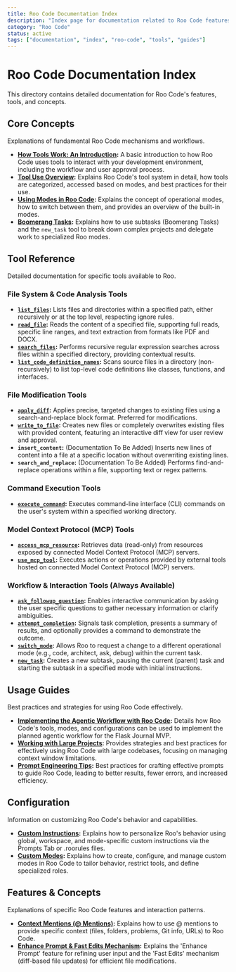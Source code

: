 ```yaml
---
title: Roo Code Documentation Index
description: "Index page for documentation related to Roo Code features, tools, concepts, and usage within the Flask Journal project."
category: "Roo Code"
status: active
tags: ["documentation", "index", "roo-code", "tools", "guides"]
---
```



# Roo Code Documentation Index

This directory contains detailed documentation for Roo Code's features, tools, and concepts.

## Core Concepts

Explanations of fundamental Roo Code mechanisms and workflows.

- **[How Tools Work: An Introduction](./how-tools-work.md):** A basic introduction to how Roo Code uses tools to interact with your development environment, including the workflow and user approval process.
- **[Tool Use Overview](./tool-use-overview.md):** Explains Roo Code's tool system in detail, how tools are categorized, accessed based on modes, and best practices for their use.
- **[Using Modes in Roo Code](./using-modes.md):** Explains the concept of operational modes, how to switch between them, and provides an overview of the built-in modes.
- **[Boomerang Tasks](./boomerang-tasks.md):** Explains how to use subtasks (Boomerang Tasks) and the `new_task` tool to break down complex projects and delegate work to specialized Roo modes.

## Tool Reference

Detailed documentation for specific tools available to Roo.

### File System & Code Analysis Tools
- **[`list_files`](./list_files-tool.md):** Lists files and directories within a specified path, either recursively or at the top level, respecting ignore rules.
- **[`read_file`](./read_file-tool.md):** Reads the content of a specified file, supporting full reads, specific line ranges, and text extraction from formats like PDF and DOCX.
- **[`search_files`](./search_files-tool.md):** Performs recursive regular expression searches across files within a specified directory, providing contextual results.
- **[`list_code_definition_names`](./list_code_definition_names-tool.md):** Scans source files in a directory (non-recursively) to list top-level code definitions like classes, functions, and interfaces.

### File Modification Tools
- **[`apply_diff`](./apply_diff-tool.md):** Applies precise, targeted changes to existing files using a search-and-replace block format. Preferred for modifications.
- **[`write_to_file`](./write_to_file-tool.md):** Creates new files or completely overwrites existing files with provided content, featuring an interactive diff view for user review and approval.
- **`insert_content`:** (Documentation To Be Added) Inserts new lines of content into a file at a specific location without overwriting existing lines.
- **`search_and_replace`:** (Documentation To Be Added) Performs find-and-replace operations within a file, supporting text or regex patterns.

### Command Execution Tools
- **[`execute_command`](./execute_command-tool.md):** Executes command-line interface (CLI) commands on the user's system within a specified working directory.

### Model Context Protocol (MCP) Tools
- **[`access_mcp_resource`](./access_mcp-tool.md):** Retrieves data (read-only) from resources exposed by connected Model Context Protocol (MCP) servers.
- **[`use_mcp_tool`](./use_mcp_tool.md):** Executes actions or operations provided by external tools hosted on connected Model Context Protocol (MCP) servers.

### Workflow & Interaction Tools (Always Available)
- **[`ask_followup_question`](./ask_followup_question-tool.md):** Enables interactive communication by asking the user specific questions to gather necessary information or clarify ambiguities.
- **[`attempt_completion`](./attempt_completion-tool.md):** Signals task completion, presents a summary of results, and optionally provides a command to demonstrate the outcome.
- **[`switch_mode`](./switch_mode-tool.md):** Allows Roo to request a change to a different operational mode (e.g., code, architect, ask, debug) within the current task.
- **[`new_task`](./new_task-tool.md):** Creates a new subtask, pausing the current (parent) task and starting the subtask in a specified mode with initial instructions.

## Usage Guides

Best practices and strategies for using Roo Code effectively.

- **[Implementing the Agentic Workflow with Roo Code](./agentic-workflow-implementation.md):** Details how Roo Code's tools, modes, and configurations can be used to implement the planned agentic workflow for the Flask Journal MVP.
- **[Working with Large Projects](./large-projects.md):** Provides strategies and best practices for effectively using Roo Code with large codebases, focusing on managing context window limitations.
- **[Prompt Engineering Tips](./prompt-engineering-tips.md):** Best practices for crafting effective prompts to guide Roo Code, leading to better results, fewer errors, and increased efficiency.

## Configuration

Information on customizing Roo Code's behavior and capabilities.

- **[Custom Instructions](./custom-instructions.md):** Explains how to personalize Roo's behavior using global, workspace, and mode-specific custom instructions via the Prompts Tab or .roorules files.
- **[Custom Modes](./custom-modes.md):** Explains how to create, configure, and manage custom modes in Roo Code to tailor behavior, restrict tools, and define specialized roles.

## Features & Concepts

Explanations of specific Roo Code features and interaction patterns.

- **[Context Mentions (@ Mentions)](./context-mentions.md):** Explains how to use @ mentions to provide specific context (files, folders, problems, Git info, URLs) to Roo Code.
- **[Enhance Prompt & Fast Edits Mechanism](./fast-edits.md):** Explains the 'Enhance Prompt' feature for refining user input and the 'Fast Edits' mechanism (diff-based file updates) for efficient file modifications.